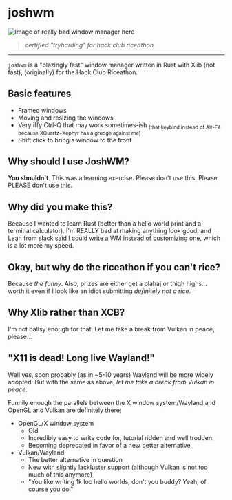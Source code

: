 # joshwm
![Image of really bad window manager here](https://cloud-r7ij49zc9-hack-club-bot.vercel.app/0screenshot_2024-11-26_at_12.35.19___am.png)
> *certified "tryharding" for hack club riceathon*
_____
`joshwm` is a "blazingly fast" window manager written in Rust with Xlib (not fast), (originally) for the Hack Club Riceathon.
## Basic features
- Framed windows
- Moving and resizing the windows
- Very iffy Ctrl-Q that may work sometimes-ish <sub>(that keybind instead of Alt-F4 because XQuartz+Xephyr has a grudge against me)</sub>
- Shift click to bring a window to the front
## Why should I use JoshWM?
__You shouldn't__. This was a learning exercise. Please don't use this. Please PLEASE don't use this.
## Why did you make this?
Because I wanted to learn Rust (better than a hello world print and a terminal calculator). 
I'm REALLY bad at making anything look good,
and Leah from slack [said I could write a WM instead of customizing one](https://hackclub.slack.com/archives/C0266FRGT/p1731786509542659?thread_ts=1731631348.490099&cid=C0266FRGT), 
which is a lot more my speed.
## Okay, but why do the riceathon if you can't rice?
Because *the funny*. Also, prizes are either get a blahaj or thigh highs... worth it even if I look like an idiot submitting *definitely not a rice*.
## Why Xlib rather than XCB?
I'm not ballsy enough for that. Let me take a break from Vulkan in peace, please...
## "X11 is dead! Long live Wayland!"
Well yes, soon probably (as in ~5-10 years) Wayland will be more widely adopted. 
But with the same as above, *let me take a break from Vulkan in peace*.

Funnily enough the parallels between the X window system/Wayland and OpenGL and Vulkan are definitely there;
- OpenGL/X window system
  - Old
  - Incredibly easy to write code for, tutorial ridden and well trodden.
  - Becoming deprecated in favor of a new better alternative
- Vulkan/Wayland
  - The better alternative in question
  - New with slightly lackluster support (although Vulkan is not too much of this anymore)
  - "You like writing 1k loc hello worlds, don't you buddy? Yeah, of course you do."